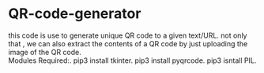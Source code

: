# QR-code-generator
this code is use to generate unique QR code to a given text/URL. not only that , we can also extract the contents of a QR code by just uploading the image of the QR code.  
Modules Required:.
pip3 install tkinter.
pip3 install pyqrcode.
pip3 isntall PIL.
